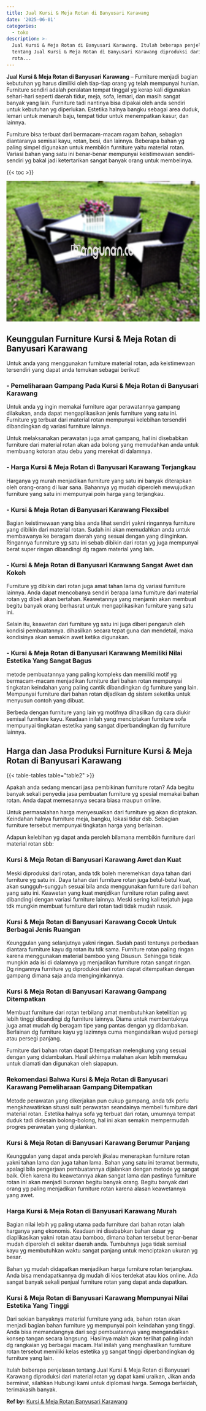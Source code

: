 ```yaml
---
title: Jual Kursi & Meja Rotan di Banyusari Karawang
date: '2025-06-01'
categories:
  - toko
description: >-
  Jual Kursi & Meja Rotan di Banyusari Karawang. Itulah beberapa penjelasan
  tentang Jual Kursi & Meja Rotan di Banyusari Karawang diproduksi dari material
  rota...
---
```


**Jual Kursi & Meja Rotan di Banyusari Karawang** – Furniture menjadi bagian kebutuhan yg harus dimiliki oleh tiap-tiap orang yg telah mempunyai hunian. Furniture sendiri adalah peralatan tempat tinggal yg kerap kali digunakan sehari-hari seperti daerah tidur, meja, sofa, lemari, dan masih sangat banyak yang lain. Furniture tadi nantinya bisa dipakai oleh anda sendiri untuk kebutuhan yg diperlukan. Estetika halnya bangku sebagai area duduk, lemari untuk menaruh baju, tempat tidur untuk menempatkan kasur, dan lainnya.

Furniture bisa terbuat dari bermacam-macam ragam bahan, sebagian diantaranya semisal kayu, rotan, besi, dan lainnya. Beberapa bahan yg paling simpel digunakan untuk membikin furniture yaitu material rotan. Variasi bahan yang satu ini benar-benar mempunyai keistimewaan sendiri-sendiri yg bakal jadi ketertarikan sangat banyak orang untuk membelinya.

{{< toc >}}

![Jual Kursi & Meja Rotan di Banyusari Karawang](/images/kursi-meja-rotan-murah46.png)

## Keunggulan Furniture Kursi & Meja Rotan di Banyusari Karawang

Untuk anda yang menggunakan furniture material rotan, ada keistimewaan tersendiri yang dapat anda temukan sebagai berikut!

### \- Pemeliharaan Gampang Pada Kursi & Meja Rotan di Banyusari Karawang

Untuk anda yg ingin memakai furniture agar perawatannya gampang dilakukan, anda dapat mengaplikasikan jenis furniture yang satu ini. Furniture yg terbuat dari material rotan mempunyai kelebihan tersendiri dibandingkan dg variasi furniture lainnya.

Untuk melaksanakan perawatan juga amat gampang, hal ini disebabkan furniture dari material rotan akan ada bolong yang memudahkan anda untuk membuang kotoran atau debu yang merekat di dalamnya.

### \- Harga Kursi & Meja Rotan di Banyusari Karawang Terjangkau

Harganya yg murah menjadikan furniture yang satu ini banyak diterapkan oleh orang-orang di luar sana. Bahannya yg mudah diperoleh mewujudkan furniture yang satu ini mempunyai poin harga yang terjangkau.

### \- Kursi & Meja Rotan di Banyusari Karawang Flexsibel

Bagian keistimewaan yang bisa anda lihat sendiri yakni ringannya furniture yang dibikin dari material rotan. Sudah ini akan memudahkan anda untuk membawanya ke beragam daerah yang sesuai dengan yang diinginkan. Ringannya funrniture yg satu ini sebab dibikin dari rotan yg juga mempunyai berat super ringan dibandingi dg ragam material yang lain.

### \- Kursi & Meja Rotan di Banyusari Karawang Sangat Awet dan Kokoh

Furniture yg dibikin dari rotan juga amat tahan lama dg variasi furniture lainnya. Anda dapat mencobanya sendiri berapa lama furniture dari material rotan yg dibeli akan bertahan. Keawetannya yang menjamin akan membuat begitu banyak orang berhasrat untuk mengaplikasikan furniture yang satu ini.

Selain itu, keawetan dari furniture yg satu ini juga diberi pengaruh oleh kondisi pembuatannya. dihasilkan secara tepat guna dan mendetail, maka kondisinya akan semakin awet ketika digunakan.

### \- Kursi & Meja Rotan di Banyusari Karawang Memiliki Nilai Estetika Yang Sangat Bagus

metode pembuatannya yang paling kompleks dan memiliki motif yg bermacam-macam menjadikan furniture dari bahan rotan mempunyai tingkatan keindahan yang paling cantik dibandingkan dg furniture yang lain. Mempunyai furniture dari bahan rotan dijadikan dg sistem seketika untuk menyusun contoh yang dibuat.

Berbeda dengan furniture yang lain yg motifnya dihasilkan dg cara diukir semisal furniture kayu. Keadaan inilah yang menciptakan furniture sofa mempunyai tingkatan estetika yang sangat diperbandingkan dg furniture lainnya.

## Harga dan Jasa Produksi Furniture Kursi & Meja Rotan di Banyusari Karawang

{{< table-tables table="table2" >}}

Apakah anda sedang mencari jasa pembikinan furniture rotan? Ada begitu banyak sekali penyedia jasa pembuatan furniture yg spesial memakai bahan rotan. Anda dapat memesannya secara biasa maupun online.

Untuk permasalahan harga menyesuaikan dari furniture yg akan diciptakan. Keindahan halnya furniture meja, bangku, lokasi tidur dsb. Sebagian furniture tersebut mempunyai tingkatan harga yang berlainan.

Adapun kelebihan yg dapat anda peroleh bilamana membikin furniture dari material rotan sbb:

### Kursi & Meja Rotan di Banyusari Karawang Awet dan Kuat

Meski diproduksi dari rotan, anda tdk boleh meremehkan daya tahan dari furniture yg satu ini. Daya tahan dari furniture rotan juga betul-betul kuat, akan sungguh-sungguh sesuai bila anda menggunakan furniture dari bahan yang satu ini. Keawetan yang kuat menjdikan furniture rotan paling awet dibandingi dengan variasi furniture lainnya. Meski sering kali terjatuh juga tdk mungkin membuat furniture dari rotan tadi tidak mudah rusak.

### Kursi & Meja Rotan di Banyusari Karawang Cocok Untuk Berbagai Jenis Ruangan

Keunggulan yang selanjutnya yakni ringan. Sudah pasti tentunya perbedaan diantara furniture kayu dg rotan itu tdk sama. Furniture rotan paling ringan karena menggunakan material bamboo yang Disusun. Sehingga tidak mungkin ada isi di dalamnya yg menjadikan furniture rotan sangat ringan. Dg ringannya furniture yg diproduksi dari rotan dapat ditempatkan dengan gampang dimana saja anda menginginkannya.

### Kursi & Meja Rotan di Banyusari Karawang Gampang Ditempatkan

Membuat furniture dari rotan terbilang amat membutuhkan ketelitian yg lebih tinggi dibandingi dg furniture lainnya. Diama untuk membentuknya juga amat mudah dg beragam tipe yang pantas dengan yg didambakan. Berlainan dg furniture kayu yg lazimnya cuma mengandalkan wujud persegi atau persegi panjang.

Furniture dari bahan rotan dapat Ditempatkan melengkung yang sesuai dengan yang didambakan. Hasil akhirnya malahan akan lebih memukau untuk diamati dan digunakan oleh siapapun.

### Rekomendasi Bahwa Kursi & Meja Rotan di Banyusari Karawang Pemeliharaan Gampang Ditempatkan

Metode perawatan yang dikerjakan pun cukup gampang, anda tdk perlu mengkhawatirkan situasi sulit perawatan seandainya membeli furniture dari material rotan. Estetika halnya sofa yg terbuat dari rotan, umumnya tempat duduk tadi didesain bolong-bolong, hal ini akan semakin mempermudah progres perawatan yang dijalankan.

### Kursi & Meja Rotan di Banyusari Karawang Berumur Panjang

Keunggulan yang dapat anda peroleh jikalau menerapkan furniture rotan yakni tahan lama dan juga tahan lama. Bahan yang satu ini teramat bermutu, apalagi bila pengerjaan pembuatannya dijalankan dengan metode yg sangat baik. Oleh karena itu keawetannya akan sangat lama dan pastinya furniture rotan ini akan menjadi buronan begitu banyak orang. Begitu banyak dari orang yg paling menjadikan furniture rotan karena alasan keawetannya yang awet.

### Harga Kursi & Meja Rotan di Banyusari Karawang Murah

Bagian nilai lebih yg paling utama pada furniture dari bahan rotan ialah harganya yang ekonomis. Keadaan ini disebabkan bahan dasar yg diaplikasikan yakni rotan atau bamboo, dimana bahan tersebut benar-benar mudah diperoleh di sekitar daerah anda. Tumbuhnya juga tidak semisal kayu yg membutuhkan waktu sangat panjang untuk menciptakan ukuran yg besar.

Bahan yg mudah didapatkan menjadikan harga furniture rotan terjangkau. Anda bisa mendapatkannya dg mudah di kios terdekat atau kios online. Ada sangat banyak sekali penjual furniture rotan yang dapat anda dapatkan.

### Kursi & Meja Rotan di Banyusari Karawang Mempunyai Nilai Estetika Yang Tinggi

Dari sekian banyaknya material furniture yang ada, bahan rotan akan menjadi bagian bahan furniture yg mempunyai poin keindahan yang tinggi. Anda bisa memandangnya dari segi pembuatannya yang mengandalkan konsep tangan secara langsung. Hasilnya malah akan terlihat paling indah dg rangkaian yg berbagai macam. Hal inilah yang menghasilkan furniture rotan tersebut memiliki kelas estetika yg sangat tinggi diperbandingkan dg furniture yang lain.

Itulah beberapa penjelasan tentang Jual Kursi & Meja Rotan di Banyusari Karawang diproduksi dari material rotan yg dapat kami uraikan, Jikan anda berminat, silahkan Hubungi kami untuk diplomasi harga. Semoga berfaidah, terimakasih banyak.

**Ref by:** [Kursi & Meja Rotan Banyusari Karawang](https://id.wikipedia.org/wiki/Kursi)
